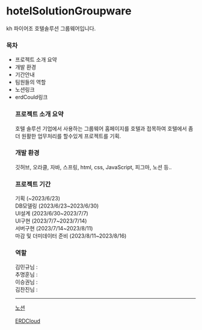 # hotelSolutionGroupware
kh 파이어조 호텔솔루션 그룹웨어입니다.

<h3>목차</h3>
<ul>
<li>프로젝트 소개 요약 </li>
<li>개발 환경</li>
<li>기간안내</li>
<li>팀원들의 역할</li>
<li>노션링크</li>
<li>erdCould링크</li>

<h3>프로젝트 소개 요약</h3>
호텔 솔루션
기업에서 사용하는 그룹웨어 홈페이지를 호텔과 접목하여 호텔에서 좀더 원활한 업무처리를 할수있게 프로젝트를 기획.

<h3>개발 환경</h3>
깃허브, 오라클, 자바, 스프링, html, css, JavaScript, 피그마, 노션 등..

<h3>프로젝트 기간</h3>
기획 (~2023/6/23) <br>
DB모델링 (2023/6/23~2023/6/30)<br>
UI설계 (2023/6/30~2023/7/7)<br>
UI구현 (2023/7/7~2023/7/14)<br>
서버구현 (2023/7/14~2023/8/11)<br>
마감 및 더미데이터 준비 (2023/8/11~2023/8/16)

<h3>역할</h3>
김민규님 :  <br>
추명훈님 :  <br>
이승권님 :  <br>
김찬진님 :  <br>

<hr>

<a href="https://www.notion.so/Final-0965f782690141a1977f91972c7a36ce">노션</a>
<br>
<br>
<a href="https://www.erdcloud.com/d/gqQ7LDani3iHWPyFq#google_vignette">ERDCloud</a>
